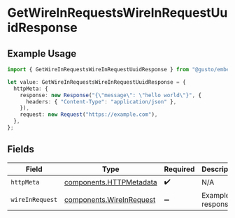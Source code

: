 # GetWireInRequestsWireInRequestUuidResponse

## Example Usage

```typescript
import { GetWireInRequestsWireInRequestUuidResponse } from "@gusto/embedded-api/models/operations/getwireinrequestswireinrequestuuid.js";

let value: GetWireInRequestsWireInRequestUuidResponse = {
  httpMeta: {
    response: new Response("{\"message\": \"hello world\"}", {
      headers: { "Content-Type": "application/json" },
    }),
    request: new Request("https://example.com"),
  },
};
```

## Fields

| Field                                                                | Type                                                                 | Required                                                             | Description                                                          |
| -------------------------------------------------------------------- | -------------------------------------------------------------------- | -------------------------------------------------------------------- | -------------------------------------------------------------------- |
| `httpMeta`                                                           | [components.HTTPMetadata](../../models/components/httpmetadata.md)   | :heavy_check_mark:                                                   | N/A                                                                  |
| `wireInRequest`                                                      | [components.WireInRequest](../../models/components/wireinrequest.md) | :heavy_minus_sign:                                                   | Example response                                                     |